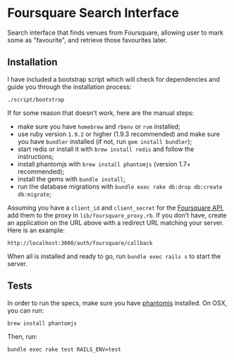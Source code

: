 # Foursquare Search Interface

Search interface that finds venues from Foursquare, allowing user to mark some as "favourite", and retrieve those favourites later.

## Installation

I have included a bootstrap script which will check for dependencies and guide you through the installation process:

    ./script/bootstrap

If for some reason that doesn't work, here are the manual steps:

- make sure you have `homebrew` and `rbenv` or `rvm` installed;
- use ruby version `1.9.2` or higher (1.9.3 recommended) and make sure you have `bundler` installed (if not, run `gem install bundler`);
- start redis or install it with `brew install redis` and follow the instructions;
- install phantomjs with `brew install phantomjs` (version 1.7+ recommended);
- install the gems with `bundle install`;
- run the database migrations with `bundle exec rake db:drop db:create db:migrate`;

Assuming you have a `client_id` and `client_secret` for the [Foursquare API](https://foursquare.com/developers/apps),
add them to the proxy in `lib/foursquare_proxy.rb`. If you don't have, create
an application on the URL above with a redirect URL matching your server. Here
is an example:

    http://localhost:3000/auth/foursquare/callback

When all is installed and ready to go, run `bundle exec rails s` to start the server.

## Tests

In order to run the specs, make sure you have [phantomjs](http://phantomjs.org) installed. On OSX, you can run:

    brew install phantomjs

Then, run:

    bundle exec rake test RAILS_ENV=test
